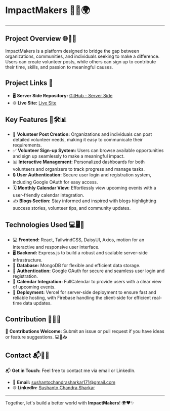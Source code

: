 <!-- # React + Vite

This template provides a minimal setup to get React working in Vite with HMR and some ESLint rules.

Currently, two official plugins are available:

- [@vitejs/plugin-react](https://github.com/vitejs/vite-plugin-react/blob/main/packages/plugin-react/README.md) uses [Babel](https://babeljs.io/) for Fast Refresh
- [@vitejs/plugin-react-swc](https://github.com/vitejs/vite-plugin-react-swc) uses [SWC](https://swc.rs/) for Fast Refresh -->

# ImpactMakers 🌟✨🌍

---

## Project Overview 🌐🤝💡

ImpactMakers is a platform designed to bridge the gap between organizations, communities, and individuals seeking to make a difference. Users can create volunteer posts, while others can sign up to contribute their time, skills, and passion to meaningful causes.

## Project Links 🔗

- 🖥️ **Server Side Repository:** [GitHub - Server Side](https://github.com/programming-hero-web-course2/b10a11-server-side-Sushanto171)
- 🌐 **Live Site:** [Live Site](https://login-signup-form-auth.web.app/)

## Key Features 🚀🛠️📊

- 📝 **Volunteer Post Creation:** Organizations and individuals can post detailed volunteer needs, making it easy to communicate their requirements.
- ✅ **Volunteer Sign-up System:** Users can browse available opportunities and sign up seamlessly to make a meaningful impact.
- 📊 **Interactive Management:** Personalized dashboards for both volunteers and organizers to track progress and manage tasks.
- 🔒 **User Authentication:** Secure user login and registration system, including Google OAuth for easy access.
- 🗓️ **Monthly Calendar View:** Effortlessly view upcoming events with a user-friendly calendar integration.
- ✍️ **Blogs Section:** Stay informed and inspired with blogs highlighting success stories, volunteer tips, and community updates.

## Technologies Used 💻🖥️🔑

- 💻 **Frontend:** React, TailwindCSS, DaisyUI, Axios, motion for an interactive and responsive user interface.
- 🖥️ **Backend:** Express.js to build a robust and scalable server-side infrastructure.
- 💾 **Database:** MongoDB for flexible and efficient data storage.
- 🔑 **Authentication:** Google OAuth for secure and seamless user login and registration.
- 📆 **Calendar Integration:** FullCalendar to provide users with a clear view of upcoming events.
- 🚀 **Deployment:** Vercel for server-side deployment to ensure fast and reliable hosting, with Firebase handling the client-side for efficient real-time data updates.

## Contribution 🤝💬✨

🤝 **Contributions Welcome:** Submit an issue or pull request if you have ideas or feature suggestions. 💻📝📥

## Contact 📬📧📲

📬 **Get in Touch:** Feel free to contact me via email or LinkedIn.

- 📧 **Email:** [sushantochandrasharkar171@gmail.com](mailto:sushantochandrasharkar171@gmail.com)
- 🌐 **LinkedIn:** [Sushanto Chandra Sharkar](https://www.linkedin.com/in/sushanto-chandra-sharkar-144b95339/)

---

Together, let's build a better world with **ImpactMakers**! 🌍❤️✨

